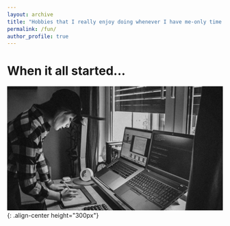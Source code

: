 ```yaml
---
layout: archive
title: "Hobbies that I really enjoy doing whenever I have me-only time!"
permalink: /fun/
author_profile: true
---
```

# When it all started...
![Playing Chess](/images/1_me&setup.jpg){: .align-center height="300px"}